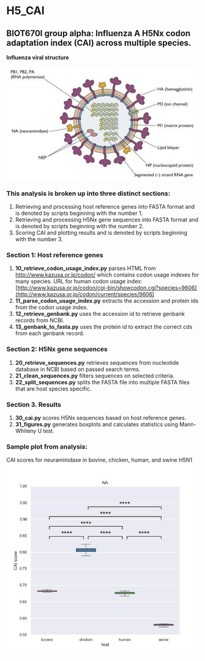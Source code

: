 # H5_CAI
## BIOT670I group alpha: Influenza A H5Nx codon adaptation index (CAI) across multiple species.

**Influenza viral structure**

![alt text](https://github.com/cdonel/H5_CAI/blob/main/readme_images/influenza_virus.jpg)

### This analysis is broken up into three distinct sections:

1. Retrieving and processing host reference genes into FASTA format and is denoted by scripts beginning with the number 1.
2. Retrieving and processing H5Nx gene sequences into FASTA format and is denoted by scripts beginning with the number 2.
3. Scoring CAI and plotting results  and is denoted by scripts beginning with the number 3.

### Section 1: Host reference genes
1. **10_retrieve_codon_usage_index.py** parses HTML from http://www.kazusa.or.jp/codon/ which contains codon usage indexes for many species. 
URL for human codon usage index: [http://www.kazusa.or.jp/codon/cgi-bin/showcodon.cgi?species=9606](http://www.kazusa.or.jp/codon/current/species/9606)
2. **11_parse_codon_usage_index.py** extracts the accession and protein ids from the codon usage index.
3. **12_retrieve_genbank.py** uses the accession id to retrieve genbank records from NCBI.
4. **13_genbank_to_fasta.py** uses the protein id to extract the correct cds from each genbank record.

### Section 2: H5Nx gene sequences
1. **20_retrieve_sequences.py** retrieves sequences from nucleotide database in NCBI based on passed search terms.
2. **21_clean_sequences.py** filters sequences on selected criteria.
3. **22_split_sequences.py** splits the FASTA file into multiple FASTA files that are host species specific.

### Section 3. Results
1. **30_cai.py** scores H5Nx sequences based on host reference genes.
2. **31_figures.py** generates boxplots and calculates statistics using Mann-Whiteny U test.

### Sample plot from analysis:

CAI scores for neuraminidase in bovine, chicken, human, and swine H5N1
![alt text](https://github.com/cdonel/H5_CAI/blob/main/readme_images/H5N1_NA.jpeg)
